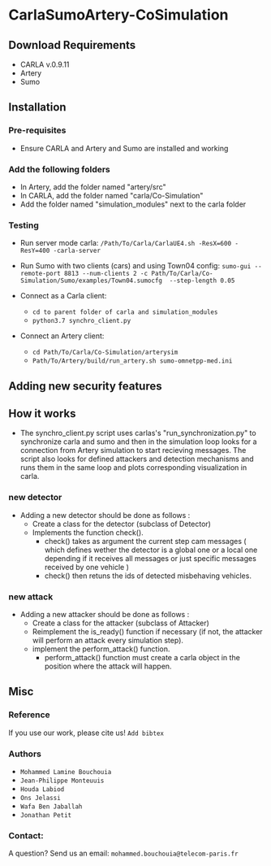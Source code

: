 # CarlaSumoArtery-CoSimulation

## Download Requirements
- CARLA v.0.9.11
- Artery
- Sumo

## Installation
### Pre-requisites
- Ensure CARLA and Artery and Sumo are installed and working

### Add the following folders
- In Artery, add the folder named "artery/src"
- In CARLA, add the folder named "carla/Co-Simulation"
- Add the folder named "simulation_modules" next to the carla folder

### Testing
- Run server mode carla: ```/Path/To/Carla/CarlaUE4.sh -ResX=600 -ResY=400 -carla-server```
- Run Sumo with two clients (cars) and using Town04 config: ```sumo-gui --remote-port 8813 --num-clients 2 -c Path/To/Carla/Co-Simulation/Sumo/examples/Town04.sumocfg  --step-length 0.05```
- Connect as a Carla client:
  - ```cd to parent folder of carla and simulation_modules``` 
  - ```python3.7 synchro_client.py```

- Connect an Artery client:
  - ```cd Path/To/Carla/Co-Simulation/arterysim```
  - ```Path/To/Artery/build/run_artery.sh sumo-omnetpp-med.ini``` 


## Adding new security features

## How it works
- The synchro_client.py script uses carlas's "run_synchronization.py" to synchronize carla and sumo and then in the simulation loop looks for a connection from Artery simulation to start recieving messages. The script also looks for defined attackers and detection mechanisms and runs them in the same loop and plots corresponding visualization in carla.

### new detector
- Adding a new detector should be done as follows :
  - Create a class for the detector (subclass of Detector)
  - Implements the function check().
     - check() takes as argument the current step cam messages ( which defines wether the detector is a global one or a local one depending if it receives all messages or just specific messages received by one vehicle )
     - check() then retuns the ids of detected misbehaving vehicles. 
### new attack
- Adding a new attacker should be done as follows : 
  - Create a class for the attacker (subclass of Attacker)
  - Reimplement the is_ready() function if necessary (if not, the attacker will perform an attack every simulation step).
  - implement the perform_attack() function.
    - perform_attack() function must create a carla object in the position where the attack will happen.

## Misc
### Reference
If you use our work, please cite us!
``` Add bibtex ```
### Authors
- ``` Mohammed Lamine Bouchouia ```
- ``` Jean-Philippe Monteuuis ```
- ``` Houda Labiod ```
- ``` Ons Jelassi ```
- ``` Wafa Ben Jaballah ```
- ``` Jonathan Petit ```

### Contact:
A question? Send us an email: ``` mohammed.bouchouia@telecom-paris.fr ``` 
